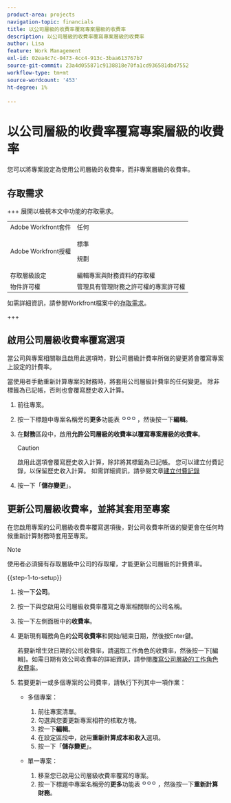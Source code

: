 ```yaml
---
product-area: projects
navigation-topic: financials
title: 以公司層級的收費率覆寫專案層級的收費率
description: 以公司層級的收費率覆寫專案層級的收費率
author: Lisa
feature: Work Management
exl-id: 02ea4c7c-0473-4cc4-913c-3baa613767b7
source-git-commit: 23a4d055871c9138818e70fa1cd936581dbd7552
workflow-type: tm+mt
source-wordcount: '453'
ht-degree: 1%

---
```


# 以公司層級的收費率覆寫專案層級的收費率

<!--
<p data-mc-conditions="QuicksilverOrClassic.Draft mode">(NOTE: THIS IS LINKED TO THE UI IN THE EDIT PROJECT MODAL)</p>
-->

您可以將專案設定為使用公司層級的收費率，而非專案層級的收費率。

## 存取需求

+++ 展開以檢視本文中功能的存取需求。

<table style="table-layout:auto"> 
 <col> 
 <col> 
 <tbody> 
  <tr> 
   <td>Adobe Workfront套件</td> 
   <td>任何</td> 
  </tr> 
  <tr> 
   <td>Adobe Workfront授權</td> 
   <td>
   <p>標準</p>
   <p>規劃</p></td> 
  </tr> 
  <tr> 
   <td>存取層級設定</td> 
   <td>編輯專案與財務資料的存取權</td> 
  </tr> 
  <tr> 
   <td>物件許可權</td> 
   <td>管理具有管理財務之許可權的專案許可權</td> 
  </tr> 
 </tbody> 
</table>

如需詳細資訊，請參閱Workfront檔案中的[存取需求](/help/quicksilver/administration-and-setup/add-users/access-levels-and-object-permissions/access-level-requirements-in-documentation.md)。

+++

## 啟用公司層級收費率覆寫選項

當公司與專案相關聯且啟用此選項時，對公司層級計費率所做的變更將會覆寫專案上設定的計費率。

當使用者手動重新計算專案的財務時，將套用公司層級計費率的任何變更。 除非標籤為已記帳，否則也會覆寫歷史收入計算。

1. 前往專案。
1. 按一下標題中專案名稱旁的&#x200B;**更多**&#x200B;功能表![更多](assets/qs-more-icon-on-an-object.png)，然後按一下&#x200B;**編輯**。
1. 在&#x200B;**財務**&#x200B;區段中，啟用&#x200B;**允許公司層級的收費率以覆寫專案層級的收費率**。

   >[!CAUTION]
   >
   >啟用此選項會覆寫歷史收入計算，除非將其標籤為已記帳。 您可以建立付費記錄，以保留歷史收入計算。 如需詳細資訊，請參閱文章[建立付費記錄](../../../manage-work/projects/project-finances/create-billing-records.md)

1. 按一下「**儲存變更**」。

## 更新公司層級收費率，並將其套用至專案

在您啟用專案的公司層級收費率覆寫選項後，對公司收費率所做的變更會在任何時候重新計算財務時套用至專案。

>[!NOTE]
>
>使用者必須擁有存取層級中公司的存取權，才能更新公司層級的計費費率。

{{step-1-to-setup}}

1. 按一下&#x200B;**公司**。
1. 按一下與您啟用公司層級收費率覆寫之專案相關聯的公司名稱。
1. 按一下左側面板中的&#x200B;**收費率**。
1. 更新現有職務角色的&#x200B;**公司收費率**&#x200B;和開始/結束日期，然後按Enter鍵。

   若要新增生效日期的公司收費率，請選取工作角色的收費率，然後按一下[編輯]。**&#x200B;** 如需日期有效公司收費率的詳細資訊，請參閱[覆寫公司層級的工作角色收費率](/help/quicksilver/administration-and-setup/set-up-workfront/organizational-setup/override-job-role-billing-rates-company-level.md)。

1. 若要更新一或多個專案的公司費率，請執行下列其中一項作業：

   * 多個專案：

      1. 前往專案清單。
      1. 勾選與您要更新專案相符的核取方塊。
      1. 按一下&#x200B;**編輯**。
      1. 在設定區段中，啟用&#x200B;**重新計算成本和收入**&#x200B;選項。
      1. 按一下「**儲存變更**」。

   * 單一專案：

      1. 移至您已啟用公司層級收費率覆寫的專案。
      1. 按一下標題中專案名稱旁的&#x200B;**更多**&#x200B;功能表![更多](assets/qs-more-icon-on-an-object.png)，然後按一下&#x200B;**重新計算財務**。
